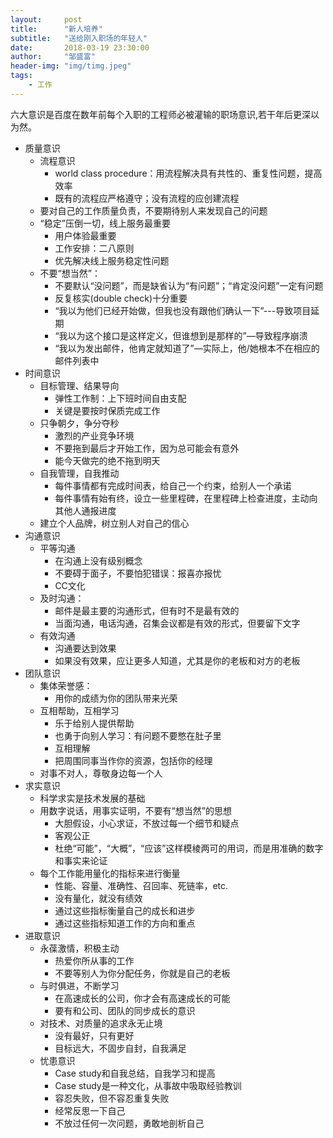 ```yaml
---
layout:     post
title:      "新人培养"
subtitle:   "送给刚入职场的年轻人"
date:       2018-03-19 23:30:00
author:     "邹盛富"
header-img: "img/timg.jpeg"
tags:
    - 工作
---
```


六大意识是百度在数年前每个入职的工程师必被灌输的职场意识,若干年后更深以为然。
* 质量意识
    * 流程意识
        * world class procedure：用流程解决具有共性的、重复性问题，提高效率
        * 既有的流程应严格遵守；没有流程的应创建流程
    * 要对自己的工作质量负责，不要期待别人来发现自己的问题
    * “稳定”压倒一切，线上服务最重要
        * 用户体验最重要
        * 工作安排：二八原则
        * 优先解决线上服务稳定性问题
    * 不要“想当然”：
        * 不要默认“没问题”，而是缺省认为“有问题”；“肯定没问题”一定有问题
        * 反复核实(double check)十分重要
        * “我以为他们已经开始做，但我也没有跟他们确认一下”---导致项目延期
        * “我以为这个接口是这样定义，但谁想到是那样的”—导致程序崩溃
        * “我以为发出邮件，他肯定就知道了”—实际上，他/她根本不在相应的邮件列表中
* 时间意识
    * 目标管理、结果导向
        * 弹性工作制：上下班时间自由支配
        * 关键是要按时保质完成工作
    * 只争朝夕，争分夺秒
        * 激烈的产业竞争环境
        * 不要拖到最后才开始工作，因为总可能会有意外
        * 能今天做完的绝不拖到明天
    * 自我管理，自我推动
        * 每件事情都有完成时间表，给自己一个约束，给别人一个承诺
        * 每件事情有始有终，设立一些里程碑，在里程碑上检查进度，主动向其他人通报进度
    * 建立个人品牌，树立别人对自己的信心
* 沟通意识
    * 平等沟通
        * 在沟通上没有级别概念
        * 不要碍于面子，不要怕犯错误：报喜亦报忧
        * CC文化
    * 及时沟通：
        * 邮件是最主要的沟通形式，但有时不是最有效的
        * 当面沟通，电话沟通，召集会议都是有效的形式，但要留下文字
    * 有效沟通
        * 沟通要达到效果
        * 如果没有效果，应让更多人知道，尤其是你的老板和对方的老板
* 团队意识
    * 集体荣誉感：
        * 用你的成绩为你的团队带来光荣
    * 互相帮助，互相学习
        * 乐于给别人提供帮助
        * 也勇于向别人学习：有问题不要憋在肚子里
        * 互相理解
        * 把周围同事当作你的资源，包括你的经理
    * 对事不对人，尊敬身边每一个人
* 求实意识
    * 科学求实是技术发展的基础
    * 用数字说话，用事实证明，不要有“想当然”的思想
        * 大胆假设，小心求证，不放过每一个细节和疑点
        * 客观公正
        * 杜绝“可能”，“大概”，“应该”这样模棱两可的用词，而是用准确的数字和事实来论证
    * 每个工作能用量化的指标来进行衡量
        * 性能、容量、准确性、召回率、死链率，etc.
        * 没有量化，就没有绩效
        * 通过这些指标衡量自己的成长和进步
        * 通过这些指标知道工作的方向和重点
* 进取意识
    * 永葆激情，积极主动
        * 热爱你所从事的工作
        * 不要等别人为你分配任务，你就是自己的老板
    * 与时俱进，不断学习
        * 在高速成长的公司，你才会有高速成长的可能
        * 要有和公司、团队的同步成长的意识
    * 对技术、对质量的追求永无止境
        * 没有最好，只有更好
        * 目标远大，不固步自封，自我满足
    * 忧患意识
        * Case study和自我总结，自我学习和提高
        * Case study是一种文化，从事故中吸取经验教训
        * 容忍失败，但不容忍重复失败
        * 经常反思一下自己
        * 不放过任何一次问题，勇敢地剖析自己

